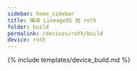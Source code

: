 ```yaml
---
sidebar: home_sidebar
title: 编译 LineageOS 给 roth
folder: build
permalink: /devices/roth/build
device: roth
---
```

{% include templates/device_build.md %}
